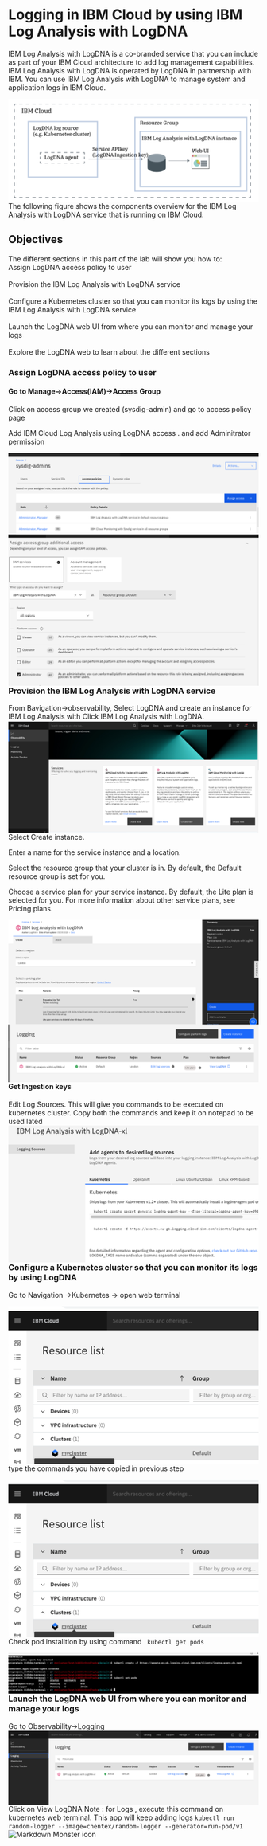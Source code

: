 
# Logging in IBM Cloud by using IBM Log Analysis with LogDNA

IBM Log Analysis with LogDNA is a co-branded service that you can include as part of your IBM Cloud architecture to add log management capabilities. IBM Log Analysis with LogDNA is operated by LogDNA in partnership with IBM.
You can use IBM Log Analysis with LogDNA to manage system and application logs in IBM Cloud.

<img src="./Images/logging_ov.png"
     alt="Markdown Monster icon"
     style="float: left; margin-right: 10px;" />

The following figure shows the components overview for the IBM Log Analysis with LogDNA service that is running on IBM Cloud:
## Objectives

The different sections in this part of the lab will show you how to:
<br>Assign LogDNA access policy to user</br>
<br>Provision the IBM Log Analysis with LogDNA service</br>
<br>Configure a Kubernetes cluster so that you can monitor its logs by using the IBM Log Analysis with LogDNA service</br>
<br>Launch the LogDNA web UI from where you can monitor and manage your logs</br>
<br>Explore the LogDNA web to learn about the different sections</br>

### Assign LogDNA access policy to user
#### Go to Manage->Access(IAM)->Access Group 
Click on access group we created (sysdig-admin) and go to access policy page

Add IBM Cloud Log Analysis using LogDNA access . and add Adminitrator permission

<img src="./Images/acesspolicy2.png"
     alt="Markdown Monster icon"
     style="float: left; margin-right: 10px;" />
     
  <img src="./Images/IBMLONDNAACCESS.png"
     alt="Markdown Monster icon"
     style="float: left; margin-right: 10px;" />
     
### Provision the IBM Log Analysis with LogDNA service

From Bavigation->observability, Select LogDNA and create an instance for IBM Log Analysis with
Click IBM Log Analysis with LogDNA. 
 <img src="./Images/CreateLogDNAinstance.png"
     alt="Markdown Monster icon"
     style="float: left; margin-right: 10px;" />
     
Select Create instance.

Enter a name for the service instance and a location.

Select the resource group that your cluster is in. By default, the Default resource group is set for you.

Choose a service plan for your service instance. By default, the Lite plan is selected for you. For more information about other service plans, see Pricing plans.

<img src="./Images/LogDNA2.png"
     alt="Markdown Monster icon"
     style="float: left; margin-right: 10px;" />
     
 <img src="./Images/LogDNA3Instancecreated.png"
     alt="Markdown Monster icon"
     style="float: left; margin-right: 10px;" />
     
#### Get Ingestion keys
Edit Log Sources. This will give you commands to be executed on kubernetes cluster. Copy both the commands and keep it on notepad to be used lated
 <img src="./Images/copycommands.png"
     alt="Markdown Monster icon"
     style="float: left; margin-right: 10px;" />


### Configure a Kubernetes cluster so that you can monitor its logs by using LogDNA
Go to Navigation ->Kubernetes -> open web terminal

 <img src="./Images/clustermycluster.png"
     alt="Markdown Monster icon"
     style="float: left; margin-right: 10px;" />


type the commands you have copied in previous step

<img src="./Images/clustermycluster.png"
     alt="Markdown Monster icon"
     style="float: left; margin-right: 10px;" />



Check pod installtion by using command ``` kubectl get pods```

<img src="./Images/terminal.png"
     alt="Markdown Monster icon"
     style="float: left; margin-right: 10px;" />

    
### Launch the LogDNA web UI from where you can monitor and manage your logs
Go to Observability->Logging
<img src="./Images/gobacktologdna.png"
     alt="Markdown Monster icon"
     style="float: left; margin-right: 10px;" />


Click on View LogDNA 
Note : for Logs , execute this command on kubernetes web terminal. This app will keep adding logs 
```kubectl run random-logger --image=chentex/random-logger --generator=run-pod/v1```
<img src="./Images/logdnaconsole.png"
     alt="Markdown Monster icon"
     style="float: left; margin-right: 10px;" />


